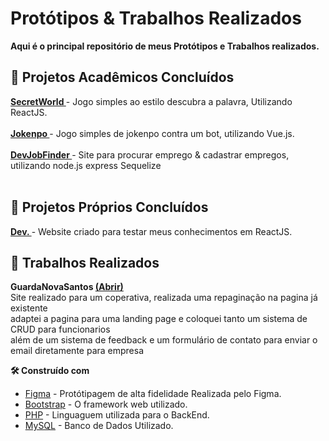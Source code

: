 # Protótipos & Trabalhos Realizados

<strong> Aqui é o principal repositório de meus Protótipos e Trabalhos realizados. </strong>

## 🚀 Projetos Acadêmicos Concluídos

<strong> <a href="https://github.com/GuilhermeBotingnon/Curriculo/tree/main/Prot%C3%B3tipo/SecretWorld"> SecretWorld </a> </strong> - Jogo simples ao estilo descubra a palavra, Utilizando ReactJS.
<br> <br>
<strong> <a href="https://github.com/GuilhermeBotingnon/Curriculo/tree/main/Prot%C3%B3tipo/jokenpo"> Jokenpo </a> </strong> - Jogo simples de jokenpo contra um bot, utilizando Vue.js.
<br> <br>
<strong> <a href="https://github.com/GuilhermeBotingnon/Curriculo/tree/main/Prot%C3%B3tipo/DevJobFinder"> DevJobFinder </a> </strong> - Site para procurar emprego & cadastrar empregos, utilizando node.js express Sequelize
<br> <br>

## 🚀 Projetos Próprios Concluídos

<strong> <a href="https://github.com/GuilhermeBotingnon/TesteDev"> Dev. </a> </strong> - Website criado para testar meus conhecimentos em ReactJS.

## 🚀 Trabalhos Realizados

<strong> GuardaNovaSantos <a href="https://guardanovadesantos.com.br/"> (Abrir) </a> </strong> <br> Site realizado para um coperativa, realizada uma repaginação na pagina já existente <br>
adaptei a pagina para uma landing page e coloquei tanto um sistema de CRUD para funcionarios <br>
além de um sistema de feedback e um formulário de contato para enviar o email diretamente para empresa <br>

<strong>🛠️ Construído com</strong>

- [Figma](https://www.figma.com/) - Protótipagem de alta fidelidade Realizada pelo Figma.
- [Bootstrap](https://getbootstrap.com/docs/5.3/getting-started/introduction/) - O framework web utilizado.
- [PHP](https://www.php.net/manual/en/intro.spl.php) - Linguaguem utilizada para o BackEnd.
- [MySQL](https://www.mysql.com/) - Banco de Dados Utilizado.
